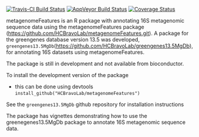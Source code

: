 [![Travis-CI Build Status](https://travis-ci.org/HCBravoLab/metagenomeFeatures.svg?branch=master)](https://travis-ci.org/HCBravoLab/metagenomeFeatures)
[![AppVeyor Build Status](https://ci.appveyor.com/api/projects/status/github/HCBravoLab/metagenomeFeatures?branch=bioc_submission&svg=true)](https://ci.appveyor.com/project/HCBravoLab/metagenomeFeatures)
[![Coverage Status](https://img.shields.io/codecov/c/github/HCBravoLab/metagenomeFeatures/master.svg)](https://codecov.io/github/HCBravoLab/metagenomeFeatures?branch=master)

metagenomeFeatures is an R package with annotating 16S metagenomic sequence data using the metagenomeFeatures package (https://github.com/HCBravoLab/metagenomeFeatures.git). A package for the greengenes database version 13.5 was developed, `greengenes13.5MgDb`(https://github.com/HCBravoLab/greengenes13.5MgDb), for annotating 16S datasets using metagenomeFeatures.    

The package is still in development and not available from bioconductor.

To install the development version of the package
* this can be done using devtools `install_github("HCBravoLab/metagenomeFeatures")`  

See the `greengenes13.5MgDb` github repository for installation instructions

The package has vignettes demonstrating how to use the greenegenes13.5MgDb package to annotate 16S metagenomic sequence data.
